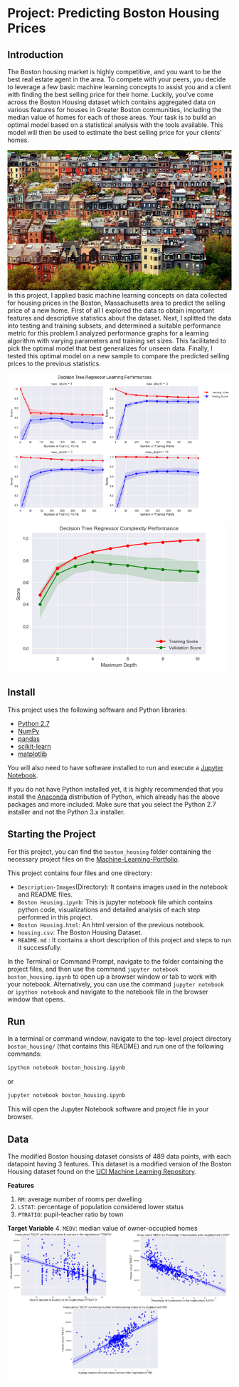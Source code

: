[//]: # (Image References)
[image1]: ./Description-Images/Houses.png "image1"
[image2]: ./Description-Images/learning-curves.PNG "image2"
[image3]: ./Description-Images/complexity-curve.PNG "image3"
[image4]: ./Description-Images/Capture.PNG "image4"

# Project: Predicting Boston Housing Prices

## Introduction

The Boston housing market is highly competitive, and you want to be the best real estate agent in the area. To compete with your peers, you decide to leverage a few basic machine learning concepts to assist you and a client with finding the best selling price for their home. Luckily, you\'ve come across the Boston Housing dataset which contains aggregated data on various features for houses in Greater Boston communities, including the median value of homes for each of those areas. Your task is to build an optimal model based on a statistical analysis with the tools available. This model will then be used to estimate the best selling price for your clients\' homes.

![image1]
In this project, I applied basic machine learning concepts on data collected for housing prices in the Boston, Massachusetts area to predict the selling price of a new home. First of all I explored the data to obtain important features and descriptive statistics about the dataset. Next,  I splitted the data into testing and training subsets, and determined a suitable performance metric for this problem.I analyzed performance graphs for a learning algorithm with varying parameters and training set sizes. This facilitated to pick the optimal model that best generalizes for unseen data. Finally, I tested this optimal model on a new sample to compare the predicted selling prices to the previous statistics.

![image2] 
![image3] 

## Install

This project uses the following software and Python libraries:

- [Python 2.7](https://www.python.org/download/releases/2.7/)
- [NumPy](http://www.numpy.org/)
- [pandas](http://pandas.pydata.org/)
- [scikit-learn](http://scikit-learn.org/stable/)
- [matplotlib](http://matplotlib.org/)

You will also need to have software installed to run and execute a [Jupyter Notebook](http://ipython.org/notebook.html).

If you do not have Python installed yet, it is highly recommended that you install the [Anaconda](http://continuum.io/downloads) distribution of Python, which already has the above packages and more included. Make sure that you select the Python 2.7 installer and not the Python 3.x installer.

## Starting the Project

For this project, you can find the `boston_housing` folder containing the necessary project files on the [Machine-Learning-Portfolio](https://github.com/anas337/Machine-Learning-Portfolio/). 

This project contains four files and one directory:
- `Description-Images`(Directory): It contains images used in the notebook and README files.
- `Boston Housing.ipynb`: This is jupyter notebook file which contains python code, visualizations and detailed analysis of each step performed in this project. 
- `Boston Housing.html`: An html version of the previous notebook.
- `housing.csv`: The Boston Housing Dataset.
- `README.md` : It contains a short description of this project and steps to run it successfully.

In the Terminal or Command Prompt, navigate to the folder containing the project files, and then use the command `jupyter notebook boston_housing.ipynb` to open up a browser window or tab to work with your notebook. Alternatively, you can use the command `jupyter notebook` or `ipython notebook` and navigate to the notebook file in the browser window that opens. 

## Run

In a terminal or command window, navigate to the top-level project directory `boston_housing/` (that contains this README) and run one of the following commands:

```bash
ipython notebook boston_housing.ipynb
```  
or
```bash
jupyter notebook boston_housing.ipynb
```

This will open the Jupyter Notebook software and project file in your browser.

## Data

The modified Boston housing dataset consists of 489 data points, with each datapoint having 3 features. This dataset is a modified version of the Boston Housing dataset found on the [UCI Machine Learning Repository](https://archive.ics.uci.edu/ml/datasets/Housing).

**Features**
1.  `RM`: average number of rooms per dwelling
2. `LSTAT`: percentage of population considered lower status
3. `PTRATIO`: pupil-teacher ratio by town

**Target Variable**
4. `MEDV`: median value of owner-occupied homes
![image4] 
